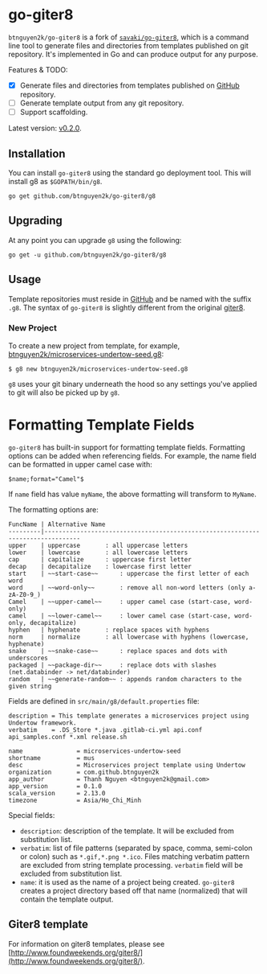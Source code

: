 # go-giter8

`btnguyen2k/go-giter8` is a fork of [`savaki/go-giter8`](https://github.com/savaki/go-giter8),
which is a command line tool to generate files and directories from templates published on git repository.
It's implemented in Go and can produce output for any purpose.

Features & TODO:
- [x] Generate files and directories from templates published on [GitHub](https://github.com) repository.
- [ ] Generate template output from any git repository.
- [ ] Support scaffolding.

Latest version: [v0.2.0](RELEASE-NOTES.md).

## Installation

You can install `go-giter8` using the standard go deployment tool. This will install g8 as ```$GOPATH/bin/g8```.

```
go get github.com/btnguyen2k/go-giter8/g8
```

## Upgrading 

At any point you can upgrade `g8` using the following:

```
go get -u github.com/btnguyen2k/go-giter8/g8
```

## Usage

Template repositories must reside in [GitHub](https://github.com) and be named with the suffix ```.g8```.  The syntax of `go-giter8` is slightly different from the original [giter8](https://github.com/n8han/giter8).

### New Project

To create a new project from template, for example, [btnguyen2k/microservices-undertow-seed.g8](https://github.com/btnguyen2k/microservices-undertow-seed.g8):

```
$ g8 new btnguyen2k/microservices-undertow-seed.g8
```

`g8` uses your git binary underneath the hood so any settings you've applied to git will also be picked up by `g8`.

# Formatting Template Fields

`go-giter8` has built-in support for formatting template fields. Formatting options can be added when referencing fields. For example, the name field can be formatted in upper camel case with:

```
$name;format="Camel"$
```

If `name` field has value `myName`, the above formatting will transform to `MyName`.

The formatting options are:

    FuncName | Alternative Name
    ---------|--------------------------------------------------------------------------------
    upper    | uppercase       : all uppercase letters
    lower    | lowercase       : all lowercase letters
    cap      | capitalize      : uppercase first letter
    decap    | decapitalize    : lowercase first letter
    start    | ~~start-case~~      : uppercase the first letter of each word
    word     | ~~word-only~~       : remove all non-word letters (only a-zA-Z0-9_)
    Camel    | ~~upper-camel~~     : upper camel case (start-case, word-only)
    camel    | ~~lower-camel~~     : lower camel case (start-case, word-only, decapitalize)
    hyphen   | hyphenate       : replace spaces with hyphens
    norm     | normalize       : all lowercase with hyphens (lowercase, hyphenate)
    snake    | ~~snake-case~~      : replace spaces and dots with underscores
    packaged | ~~package-dir~~     : replace dots with slashes (net.databinder -> net/databinder)
    random   | ~~generate-random~~ : appends random characters to the given string

Fields are defined in `src/main/g8/default.properties` file:

```
description = This template generates a microservices project using Undertow framework.
verbatim    = .DS_Store *.java .gitlab-ci.yml api.conf api_samples.conf *.xml release.sh

name               = microservices-undertow-seed
shortname          = mus
desc               = Microservices project template using Undertow
organization       = com.github.btnguyen2k
app_author         = Thanh Nguyen <btnguyen2k@gmail.com>
app_version        = 0.1.0
scala_version      = 2.13.0
timezone           = Asia/Ho_Chi_Minh
```

Special fields:
- `description`: description of the template. It will be excluded from substitution list.
- `verbatim`:  list of file patterns (separated by space, comma, semi-colon or colon) such as `*.gif,*.png *.ico`. Files matching verbatim pattern are excluded from string template processing. `verbatim` field will be excluded from substitution list.
- `name`: it is used as the name of a project being created. `go-giter8` creates a project directory based off that name (normalized) that will contain the template output.

## Giter8 template

For information on giter8 templates, please see [http://www.foundweekends.org/giter8/](http://www.foundweekends.org/giter8/).
